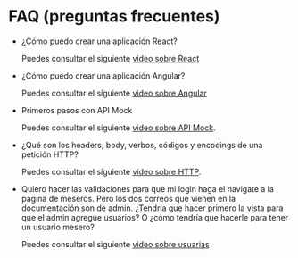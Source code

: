 # FAQ (preguntas frecuentes)

- ¿Cómo puedo crear una aplicación React?
  
  Puedes consultar el siguiente
  [video sobre React](https://youtu.be/PSltMw_3pjg)

- ¿Cómo puedo crear una aplicación Angular?

  Puedes consultar el siguiente
  [video sobre Angular](https://youtu.be/mASkp0886QY)

- Primeros pasos con API Mock
  
  Puedes consultar el siguiente [video sobre API Mock](https://youtu.be/hyK8TeimrJc).

- ¿Qué son los headers, body, verbos, códigos y encodings de una petición HTTP?
  
  Puedes consultar el siguiente [video sobre HTTP](https://youtu.be/f4urqhsMw5k).

- Quiero hacer las validaciones para que mi login haga el navigate
a la página de meseros. Pero los dos correos que vienen en la documentación
son de admin. ¿Tendría que hacer primero la vista para que el admin
agregue usuarios? O ¿cómo tendría que hacerle para tener un usuario mesero?

  Puedes consultar el siguiente
  [video sobre usuarias](https://youtu.be/Z0wHRu2n7Cg)
